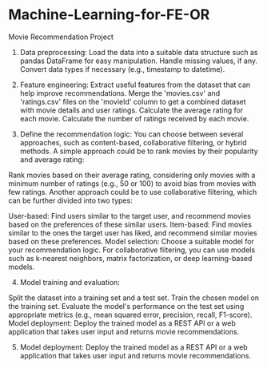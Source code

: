 # Machine-Learning-for-FE-OR
Movie Recommendation Project

1. Data preprocessing:
Load the data into a suitable data structure such as pandas DataFrame for easy manipulation.
Handle missing values, if any.
Convert data types if necessary (e.g., timestamp to datetime).


2. Feature engineering:
Extract useful features from the dataset that can help improve recommendations.
Merge the 'movies.csv' and 'ratings.csv' files on the 'movieId' column to get a combined dataset with movie details and user ratings.
Calculate the average rating for each movie.
Calculate the number of ratings received by each movie.


3. Define the recommendation logic:
You can choose between several approaches, such as content-based, collaborative filtering, or hybrid methods.
A simple approach could be to rank movies by their popularity and average rating:

Rank movies based on their average rating, considering only movies with a minimum number of ratings (e.g., 50 or 100) to avoid bias from movies with few ratings.
Another approach could be to use collaborative filtering, which can be further divided into two types:

User-based: Find users similar to the target user, and recommend movies based on the preferences of these similar users.
Item-based: Find movies similar to the ones the target user has liked, and recommend similar movies based on these preferences.
Model selection:
Choose a suitable model for your recommendation logic. For collaborative filtering, you can use models such as k-nearest neighbors, matrix factorization, or deep learning-based models.

4. Model training and evaluation:

Split the dataset into a training set and a test set.
Train the chosen model on the training set.
Evaluate the model's performance on the test set using appropriate metrics (e.g., mean squared error, precision, recall, F1-score).
Model deployment:
Deploy the trained model as a REST API or a web application that takes user input and returns movie recommendations.

5. Model deployment:
Deploy the trained model as a REST API or a web application that takes user input and returns movie recommendations.
